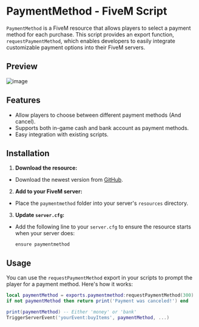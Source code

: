 # PaymentMethod - FiveM Script

`PaymentMethod` is a FiveM resource that allows players to select a payment method for each purchase. This script provides an export function, `requestPaymentMethod`, which enables developers to easily integrate customizable payment options into their FiveM servers.

## Preview
![image](https://github.com/user-attachments/assets/df6db322-3244-467f-bf51-abe84a12069c)

## Features

- Allow players to choose between different payment methods (And cancel).
- Supports both in-game cash and bank account as payment methods.
- Easy integration with existing scripts.

## Installation

1. **Download the resource:**

- Download the newest version from [GitHub](https://github.com/Mirrrrrow/paymentmethod).

2. **Add to your FiveM server:**

- Place the `paymentmethod` folder into your server's `resources` directory.

3. **Update `server.cfg`:**

- Add the following line to your `server.cfg` to ensure the resource starts when your server does:
  ```plaintext
  ensure paymentmethod
  ```

## Usage

You can use the `requestPaymentMethod` export in your scripts to prompt the player for a payment method. Here's how it works:

```lua
local paymentMethod = exports.paymentmethod:requestPaymentMethod(300)
if not paymentMethod then return print('Payment was canceled!') end

print(paymentMethod) -- Either 'money' or 'bank'
TriggerServerEvent('yourEvent:buyItems', paymentMethod, ...)
```
